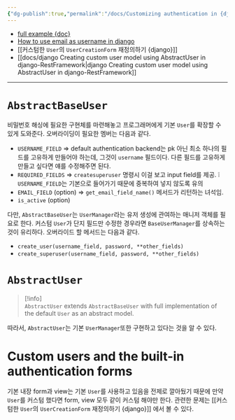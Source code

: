 ```yaml
---
{"dg-publish":true,"permalink":"/docs/Customizing authentication in {django} {AbstractUser, AbstractBaseUser}/","title":"Customizing authentication in {django} {AbstractUser, AbstractBaseUser}"}
---
```


- [full example {doc}](https://docs.djangoproject.com/en/dev/topics/auth/customizing/#a-full-example)
- [How to use email as username in django](https://dev.to/chokshiroshan/how-to-use-email-as-username-for-django-authentication-8if)
- [[커스텀한 `User`의 `UserCreationForm` 재정의하기 {django}]]
- [[docs/django Creating custom user model using AbstractUser in django-RestFramework\|django Creating custom user model using AbstractUser in django-RestFramework]]
___

# `AbstractBaseUser`

비밀번호 해싱에 필요한 구현체를 마련해놓고 프로그래머에게 기본 `User`를 확장할 수 있게 도와준다. 오버라이딩이 필요한 멤버는 다음과 같다. 
- `USERNAME_FIELD` => default authentication backend는 pk 아닌 최소 하나의 필드를 고유하게 만들어야 하는데, 그것이 `username` 필드이다. 다른 필드를 고유하게 만들고 싶다면 얘를 수정해주면 된다.
- `REQUIRED_FIELDS` => `createsuperuser` 명령시 이걸 보고 input field를 제공. ❕ `USERNAME_FIELD`는 기본으로 들어가기 때문에 중복하여 넣지 않도록 유의
- `EMAIL_FIELD` (option) => `get_email_field_name()` 메서드가 리턴하는 녀석임.
- `is_active` (option)

다만, `AbstractBaseUser`는 `UserManager`라는 유저 생성에 관여하는 매니저 객체를 필요로 한다. 커스텀 `User`가 단지 필드만 수정한 경우라면 `BaseUserManager`를 상속하는 것이 유리하다. 오버라이드 할 메서드는 다음과 같다.
- `create_user(username_field, password, **other_fields)`
- `create_superuser(username_field, password, **other_fields)`

# `AbstractUser`

> [!info]  
> `AbstractUser` extends `AbstractBaseUser` with full implementation of the default `User` as an abstract model.

따라서, `AbstractUser`는 기본 `UserManager`또한 구현하고 있다는 것을 알 수 있다.

# Custom users and the built-in authentication **forms**

기본 내장 form과 view는 기본 `User`를 사용하고 있음을 전제로 깔아뒀기 때문에 만약 `User`를 커스텀 했다면 form, view 모두 같이 커스텀 해야만 한다. 관련한 문제는 [[커스텀한 `User`의 `UserCreationForm` 재정의하기 {django}]] 에서 볼 수 있다.
